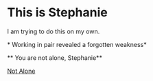 <h1>This is Stephanie </h1>
I am trying to do this on my own.
<p>* Working in pair revealed a forgotten weakness*</p>

** You are not alone, Stephanie**

<a href="https://www.youtube.com/watch?v=pAyKJAtDNCw">Not Alone </a>


